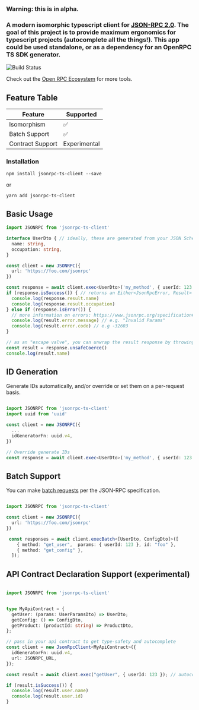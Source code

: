 ### Warning: this is in alpha.

### A modern isomorphic typescript client for [JSON-RPC 2.0](https://www.jsonrpc.org/specification). The goal of this project is to provide maximum ergonomics for typescript projects (autocomplete all the things!). This app could be used standalone, or as a dependency for an OpenRPC TS SDK generator.

![Build Status](https://img.shields.io/github/workflow/status/silesky/jsonrpc-ts-client/CI/main?label=build)

Check out the [Open RPC Ecosystem](https://open-rpc.org/) for more tools.

## Feature Table
| Feature                      | Supported
| ---------------------------- | -------- |
| Isomorphism                  |  ✅      |
| Batch Support                |  ✅      |
| Contract Support            |   Experimental |

### Installation
```
npm install jsonrpc-ts-client --save
```
or
```
yarn add jsonrpc-ts-client
```


## Basic Usage
```ts
import JSONRPC from 'jsonrpc-ts-client'

interface UserDto { // ideally, these are generated from your JSON Schema.
  name: string,
  occupation: string,
}

const client = new JSONRPC({
  url: 'https://foo.com/jsonrpc'
})

const response = await client.exec<UserDto>('my_method', { userId: 123 }); // sends payload {jsonrpc: '2.0',  params: ...}
if (response.isSuccess()) { // returns an Either<JsonRpcError, Result>
  console.log(response.result.name)
  console.log(response.result.occupation)
} else if (response.isError()) {
  // more information on errors: https://www.jsonrpc.org/specification#error_object
  console.log(result.error.message) // e.g. "Invalid Params"
  console.log(result.error.code) // e.g -32603
}

// as an "escape valve", you can unwrap the result response by throwing an error.
const result = response.unsafeCoerce()
console.log(result.name)

```

##  ID Generation
Generate IDs automatically, and/or override or set them on a per-request basis.

```ts

import JSONRPC from 'jsonrpc-ts-client'
import uuid from 'uuid'

const client = new JSONRPC({
  ...
  idGeneratorFn: uuid.v4,
})

// Override generate IDs
const response = await client.exec<UserDto>('my_method', { userId: 123 }, 'MY_OVERRIDING_ID'); // sends payload {jsonrpc: '2.0', id: 'MY_OVERRIDING_ID',  params: ...}
```

## Batch Support
You can make [batch requests](https://www.jsonrpc.org/specification#batch) per the JSON-RPC specification.
```ts

import JSONRPC from 'jsonrpc-ts-client'

const client = new JSONRPC({
  url: 'https://foo.com/jsonrpc'
})

 const responses = await client.execBatch<[UserDto, ConfigDto]>([
    { method: "get_user",  params: { userId: 123 }, id: "foo" },
    { method: "get_config" },
  ]);
```

## API Contract Declaration Support (experimental)
```ts

import JSONRPC from 'jsonrpc-ts-client'


type MyApiContract = {
  getUser: (params: UserParamsDto) => UserDto;
  getConfig: () => ConfigDto,
  getProduct: (productId: string) => ProductDto,
};

// pass in your api contract to get type-safety and autocomplete
const client = new JsonRpcClient<MyApiContract>({
  idGeneratorFn: uuid.v4,
  url: JSONRPC_URL,
});

const result = await client.exec("getUser", { userId: 123 }); // autocomplete!

if (result.isSuccess()) {
  console.log(result.user.name)
  console.log(result.user.id)
}

```
